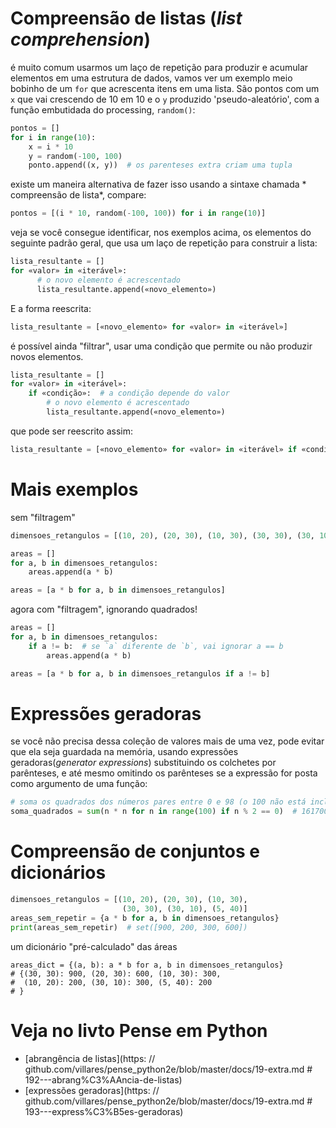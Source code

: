# Compreensão de listas (*list comprehension*)

é muito comum usarmos um laço de repetição para produzir e acumular elementos em uma estrutura de dados, vamos ver um exemplo meio bobinho de um `for` que acrescenta itens em uma lista. São pontos com um `x` que vai crescendo de 10 em 10 e o `y` produzido 'pseudo-aleatório', com a função embutidada do processing, `random()`:

```python
pontos = []
for i in range(10):
    x = i * 10
    y = random(-100, 100)
    ponto.append((x, y))  # os parenteses extra criam uma tupla
```

existe um maneira alternativa de fazer isso usando a sintaxe chamada * compreensão de lista*, compare:

```python
pontos = [(i * 10, random(-100, 100)) for i in range(10)]
```

veja se você consegue identificar, nos exemplos acima, os elementos do seguinte padrão geral, que usa um laço de repetição para construir a lista:

```python
lista_resultante = []
for «valor» in «iterável»:
      # o novo elemento é acrescentado
      lista_resultante.append(«novo_elemento»)
```

E a forma reescrita:

```python
lista_resultante = [«novo_elemento» for «valor» in «iterável»]
```

é possível ainda "filtrar", usar uma condição que permite ou não produzir novos elementos.

```python
lista_resultante = []
for «valor» in «iterável»:
    if «condição»:  # a condição depende do valor
        # o novo elemento é acrescentado
        lista_resultante.append(«novo_elemento»)
```
que pode ser reescrito assim:

```python
lista_resultante = [«novo_elemento» for «valor» in «iterável» if «condição»]
```

# Mais exemplos

sem "filtragem"

```python
dimensoes_retangulos = [(10, 20), (20, 30), (10, 30), (30, 30), (30, 10)]

areas = []
for a, b in dimensoes_retangulos:
    areas.append(a * b)

areas = [a * b for a, b in dimensoes_retangulos]
```

agora com "filtragem", ignorando quadrados!

```python
areas = []
for a, b in dimensoes_retangulos:
    if a != b:  # se `a` diferente de `b`, vai ignorar a == b
        areas.append(a * b)

areas = [a * b for a, b in dimensoes_retangulos if a != b]
```
# Expressões geradoras

se você não precisa dessa coleção de valores mais de uma vez, pode evitar que ela seja guardada na memória, usando expressões geradoras(*generator expressions*) substituindo os colchetes por parênteses, e até mesmo omitindo os parênteses se a expressão for posta como argumento de uma função:

```python
# soma os quadrados dos números pares entre 0 e 98 (o 100 não está incluso).
soma_quadrados = sum(n * n for n in range(100) if n % 2 == 0)  # 161700

```

# Compreensão de conjuntos e dicionários

```python
dimensoes_retangulos = [(10, 20), (20, 30), (10, 30),
                         (30, 30), (30, 10), (5, 40)]
areas_sem_repetir = {a * b for a, b in dimensoes_retangulos}
print(areas_sem_repetir)  # set([900, 200, 300, 600])
```

um dicionário "pré-calculado" das áreas

```
areas_dict = {(a, b): a * b for a, b in dimensoes_retangulos}
# {(30, 30): 900, (20, 30): 600, (10, 30): 300,
#  (10, 20): 200, (30, 10): 300, (5, 40): 200
# }
```


# Veja no livto Pense em Python

- [abrangência de listas](https: // github.com/villares/pense_python2e/blob/master/docs/19-extra.md  # 192---abrang%C3%AAncia-de-listas)
- [expressões geradoras](https: // github.com/villares/pense_python2e/blob/master/docs/19-extra.md  # 193---express%C3%B5es-geradoras)
